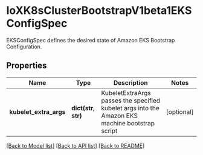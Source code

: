 # IoXK8sClusterBootstrapV1beta1EKSConfigSpec

EKSConfigSpec defines the desired state of Amazon EKS Bootstrap Configuration.
## Properties
Name | Type | Description | Notes
------------ | ------------- | ------------- | -------------
**kubelet_extra_args** | **dict(str, str)** | KubeletExtraArgs passes the specified kubelet args into the Amazon EKS machine bootstrap script | [optional] 

[[Back to Model list]](../README.md#documentation-for-models) [[Back to API list]](../README.md#documentation-for-api-endpoints) [[Back to README]](../README.md)


